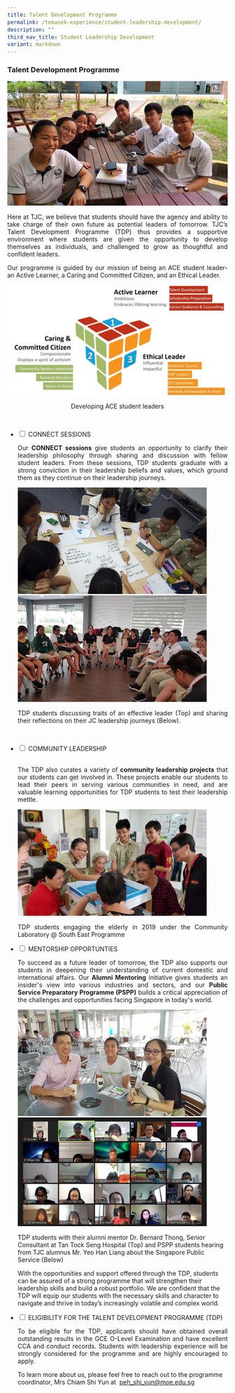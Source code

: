 ```yaml
---
title: Talent Development Programme
permalink: /temasek-experience/student-leadership-development/
description: ""
third_nav_title: Student Leadership Development
variant: markdown
---
```

### Talent Development Programme

![](/images/TDP%20Masthead.jpg)

<p style="text-align: justify;">Here at TJC, we believe that students should have the agency&nbsp;and ability to take charge of their own future as potential leaders of tomorrow. TJC’s Talent Development Programme (TDP) thus provides a supportive environment where students are given the opportunity to develop themselves as individuals, and challenged to grow as thoughtful and confident leaders.</p>

<p style="text-align: justify;">Our programme is guided by our mission of being an ACE student leader- an Active Learner, a Caring and Committed Citizen, and an Ethical Leader.</p>


![](/images/Temasek%20Experience/Developing%20the%20ACE%20Student%20Leader.jpeg)

<center>Developing ACE student leaders</center>

<ul class="jekyllcodex_accordion">
	
&nbsp;&nbsp;&nbsp;<li> 
	<input type="checkbox" id="accordion1">
<label for="accordion1">CONNECT SESSIONS</label>
    <div>

<p style="text-align: justify;">Our  <b>CONNECT sessions</b> give students an opportunity to clarify their leadership philosophy through sharing and discussion with fellow student leaders. From these sessions, TDP students graduate with a strong conviction in their leadership beliefs and values, which ground them as they continue on their leadership journeys.</p>


<img src="/images/TDP%202.png" style="width:90%">

<br>

<img src="/images/TDP%203.png" style="width:90%">

<p style="text-align: justify;">TDP students discussing traits of an effective leader (Top) and sharing their reflections on their JC leadership journeys (Below).</p>
	
&nbsp;&nbsp;&nbsp;</div></li><li> 
	<input type="checkbox" id="accordion2">
<label for="accordion2">COMMUNITY LEADERSHIP</label>
    <div>
			<p style="text-align: justify;"><br>The TDP also curates a variety of&nbsp;<b>community leadership projects</b>&nbsp;that our students can get involved in. These projects enable our students to lead their peers in serving various communities in need, and are valuable learning opportunities for TDP students to test their leadership mettle.</p>

			
<img src="/images/TDP%204.png" style="width:90%">
			
			
<p style="text-align: justify;"> TDP students engaging the elderly in 2019 under the Community Laboratory @ South East Programme</p>
			

  </div></li><li>
    <input type="checkbox" id="accordion3">
    <label for="accordion3">MENTORSHIP OPPORTUNTIES</label>
    <div>
						<p style="text-align: justify;">To succeed as a future leader of tomorrow, the TDP also supports our students in deepening their understanding of current domestic and international affairs. Our&nbsp;<b>Alumni Mentoring</b>&nbsp;initiative gives students an insider's view into various industries and sectors, and our&nbsp;<b>Public Service Preparatory Programme (PSPP)</b>&nbsp;builds a critical appreciation of the challenges and opportunities facing Singapore in today's world.</p>  

<img src="/images/TDP%205.png" style="width:90%">

<br>
		
<img src="/images/TDP%206.png" style="width:90%">
			
  
<p>TDP students with their alumni mentor Dr. Bernard Thong, Senior Consultant at Tan Tock Seng Hospital (Top) and PSPP students hearing from TJC alumnus Mr. Yeo Han Liang about the Singapore Public Service (Below)

</p><p>With the opportunities and support offered through the TDP, students can be assured of a strong programme that will strengthen their leadership skills and build a robust portfolio. We are confident that the TDP will equip our students with the necessary skills and character to navigate and thrive in today’s increasingly volatile and complex world.</p>
   
  </div></li><li>
    <input type="checkbox" id="accordion4">
    <label for="accordion4">ELIGIBILITY FOR THE TALENT DEVELOPMENT PROGRAMME (TDP)</label>
    <div>
			<p style="text-align: justify;">To be eligible for the TDP, applicants should have obtained overall outstanding results in the GCE O-Level Examination and have excellent CCA and conduct records. Students with leadership experience will be strongly considered for the programme and are highly encouraged to apply.

To learn more about us, please feel free to reach out to the programme coordinator, Mrs Chiam Shi Yun  at&nbsp; <a href="mailto:peh_shi_yun@moe.edu.sg">peh_shi_yun@moe.edu.sg</a></p></div></li></ul>